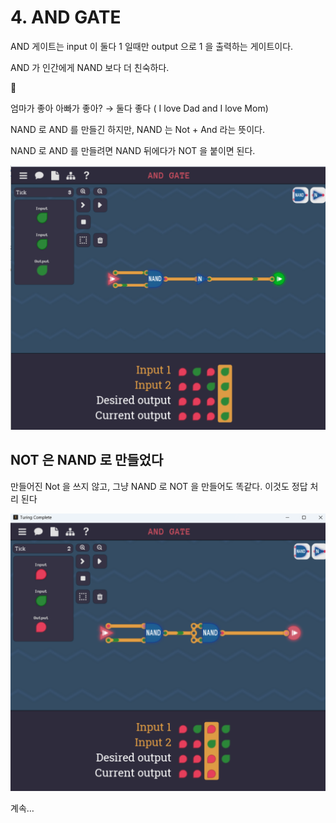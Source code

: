 # 4. AND GATE

AND 게이트는 input 이 둘다 1 일때만 output 으로 1 을 출력하는 게이트이다.

AND 가 인간에게 NAND 보다 더 친숙하다.


👺

엄마가 좋아 아빠가 좋아?
→ 둘다 좋다 ( I love Dad and I love Mom)

</aside>

NAND 로 AND 를 만들긴 하지만, NAND 는 Not + And 라는 뜻이다.

NAND 로 AND 를 만들려면 NAND 뒤에다가 NOT 을 붙이면 된다.

![image.png](4%20AND%20GATE%201bc80ae0869c81dca59ae22ccae13908/image.png)

## NOT 은 NAND 로 만들었다

만들어진 Not 을 쓰지 않고, 그냥 NAND 로 NOT 을 만들어도 똑같다. 이것도 정답 처리 된다

![image.png](4%20AND%20GATE%201bc80ae0869c81dca59ae22ccae13908/image%201.png)

계속…